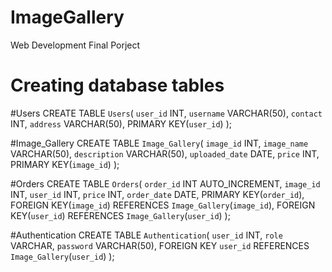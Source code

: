 # ImageGallery
Web Development Final Porject
# Creating database tables

#Users
CREATE TABLE `Users`(
    `user_id` INT,
    `username` VARCHAR(50),
    `contact` INT,
    `address` VARCHAR(50),
    PRIMARY KEY(`user_id`)
);

#Image_Gallery
CREATE TABLE `Image_Gallery`(
    `image_id` INT,
    `image_name` VARCHAR(50),
    `description` VARCHAR(50),
    `uploaded_date` DATE,
    `price` INT,
    PRIMARY KEY(`image_id`)
);

#Orders
CREATE TABLE `Orders`(
    `order_id` INT AUTO_INCREMENT,
    `image_id` INT,
    `user_id` INT,
    `price` INT,
    `order_date` DATE,
    PRIMARY KEY(`order_id`),
    FOREIGN KEY(`image_id`) REFERENCES `Image_Gallery`(`image_id`),
    FOREIGN KEY(`user_id`) REFERENCES `Image_Gallery`(`user_id`)
);

#Authentication
CREATE TABLE `Authentication`(
    `user_id` INT,
    `role` VARCHAR,
    `password` VARCHAR(50),
    FOREIGN KEY `user_id` REFERENCES `Image_Gallery`(`user_id`)
);


